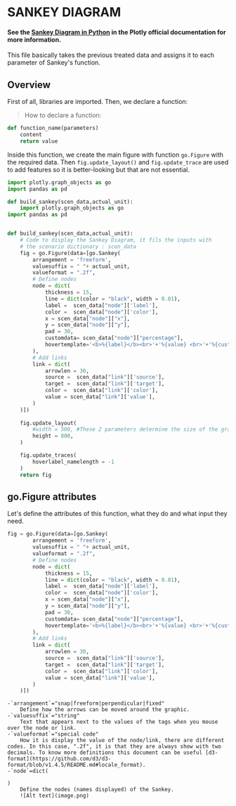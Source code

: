 # SANKEY DIAGRAM
#### See the [Sankey Diagram in Python](https://plotly.com/python/sankey-diagram/) in the Plotly official documentation for more information.

This file basically takes the previous treated data and assigns it to each parameter of Sankey's function. 

## Overview

First of all, libraries are imported. Then, we declare a function:
> How to declare a function:
```python
def function_name(parameters)
    content
    return value
```
Inside this function, we create the main figure with function `go.Figure` with the required data. Then `fig.update_layout()` and `fig.update_trace` are used to add features so it is better-looking but that are not essential.

```python
import plotly.graph_objects as go
import pandas as pd

def build_sankey(scen_data,actual_unit):
    import plotly.graph_objects as go
import pandas as pd


def build_sankey(scen_data,actual_unit):
    # Code to display the Sankey Diagram, it fils the inputs with 
    # the scenario dictionary : scen_data
    fig = go.Figure(data=[go.Sankey(
        arrangement = 'freeform',
        valuesuffix = " "+ actual_unit,
        valueformat = ".2f",
        # Define nodes
        node = dict(
            thickness = 15,
            line = dict(color = "black", width = 0.01),
            label =  scen_data["node"]['label'],
            color =  scen_data["node"]['color'],
            x = scen_data["node"]["x"],
            y = scen_data["node"]["y"],
            pad = 30,
            customdata= scen_data["node"]["percentage"],
            hovertemplate='<b>%{label}</b><br>'+'%{value} <br>'+'%{customdata}'+'<extra></extra>'
        ),
        # Add links
        link = dict(
            arrowlen = 30,
            source =  scen_data["link"]['source'],
            target =  scen_data["link"]['target'],
            color =  scen_data["link"]['color'],
            value = scen_data["link"]['value'],
        )
    )])
 
    fig.update_layout(
        #width = 500, #These 2 parameters determine the size of the graphic
        height = 800,
    )

    fig.update_traces(
        hoverlabel_namelength = -1
    )
    return fig
```
## go.Figure attributes
Let's define the attributes of this function, what they do and what input they need.
```python
fig = go.Figure(data=[go.Sankey(
        arrangement = 'freeform',
        valuesuffix = " "+ actual_unit,
        valueformat = ".2f",
        # Define nodes
        node = dict(
            thickness = 15,
            line = dict(color = "black", width = 0.01),
            label =  scen_data["node"]['label'],
            color =  scen_data["node"]['color'],
            x = scen_data["node"]["x"],
            y = scen_data["node"]["y"],
            pad = 30,
            customdata= scen_data["node"]["percentage"],
            hovertemplate='<b>%{label}</b><br>'+'%{value} <br>'+'%{customdata}'+'<extra></extra>'
        ),
        # Add links
        link = dict(
            arrowlen = 30,
            source =  scen_data["link"]['source'],
            target =  scen_data["link"]['target'],
            color =  scen_data["link"]['color'],
            value = scen_data["link"]['value'],
        )
    )])
```
    -`arrangement`="snap|freeform|perpendicular|fixed"
        Define how the arrows can be moved around the graphic.
    -`valuesuffix`="string"
        Text that appears next to the values of the tags when you mouse over the node or link.
    -`valueformat`="special code"
        How it is display the value of the node/link, there are different codes. In this case, ".2f", it is that they are always show with two decimals. To know more definitions this document can be useful [d3-format](https://github.com/d3/d3-format/blob/v1.4.5/README.md#locale_format).
    -`node`=dict(

    )
        Define the nodes (names displayed) of the Sankey.
        ![Alt text](image.png)
